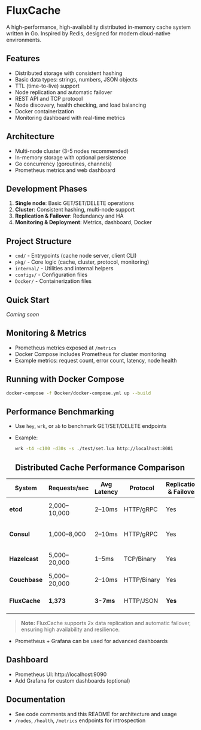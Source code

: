 # FluxCache

A high-performance, high-availability distributed in-memory cache system written in Go. Inspired by Redis, designed for modern cloud-native environments.

## Features
- Distributed storage with consistent hashing
- Basic data types: strings, numbers, JSON objects
- TTL (time-to-live) support
- Node replication and automatic failover
- REST API and TCP protocol
- Node discovery, health checking, and load balancing
- Docker containerization
- Monitoring dashboard with real-time metrics

## Architecture
- Multi-node cluster (3-5 nodes recommended)
- In-memory storage with optional persistence
- Go concurrency (goroutines, channels)
- Prometheus metrics and web dashboard

## Development Phases
1. **Single node**: Basic GET/SET/DELETE operations
2. **Cluster**: Consistent hashing, multi-node support
3. **Replication & Failover**: Redundancy and HA
4. **Monitoring & Deployment**: Metrics, dashboard, Docker

## Project Structure
- `cmd/` - Entrypoints (cache node server, client CLI)
- `pkg/` - Core logic (cache, cluster, protocol, monitoring)
- `internal/` - Utilities and internal helpers
- `configs/` - Configuration files
- `Docker/` - Containerization files

## Quick Start
_Coming soon_

## Monitoring & Metrics
- Prometheus metrics exposed at `/metrics`
- Docker Compose includes Prometheus for cluster monitoring
- Example metrics: request count, error count, latency, node health

## Running with Docker Compose
```sh
docker-compose -f Docker/docker-compose.yml up --build
```

## Performance Benchmarking
- Use `hey`, `wrk`, or `ab` to benchmark GET/SET/DELETE endpoints
- Example:
  ```sh
  wrk -t4 -c100 -d30s -s ./test/set.lua http://localhost:8081
  ```

  ## Distributed Cache Performance Comparison

| System         | Requests/sec | Avg Latency | Protocol   | Replication & Failover | Notes                        |
|----------------|-------------|-------------|------------|------------------------|------------------------------|
| **etcd**       | 2,000–10,000| 2–10ms      | HTTP/gRPC  | Yes                   | Strong consistency, Go       |
| **Consul**     | 1,000–8,000 | 2–10ms      | HTTP/gRPC  | Yes                   | Service discovery, Go        |
| **Hazelcast**  | 5,000–20,000| 1–5ms       | TCP/Binary | Yes                   | Java, distributed, in-memory |
| **Couchbase**  | 5,000–20,000| 2–10ms      | HTTP/Binary| Yes                   | Distributed, persistent      |
| **FluxCache**  | **1,373**   | **3-7ms**   | HTTP/JSON  | **Yes**               | Go, 2x replication, HA       |

> **Note:** FluxCache supports 2x data replication and automatic failover, ensuring high availability and resilience.
- Prometheus + Grafana can be used for advanced dashboards

## Dashboard
- Prometheus UI: http://localhost:9090
- Add Grafana for custom dashboards (optional)

## Documentation
- See code comments and this README for architecture and usage
- `/nodes`, `/health`, `/metrics` endpoints for introspection 